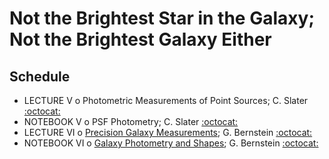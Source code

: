 # Not the Brightest Star in the Galaxy; Not the Brightest Galaxy Either

## Schedule

 * LECTURE V  o  Photometric Measurements of Point Sources; C. Slater [:octocat:](https://github.com/ctslater)
 * NOTEBOOK V  o  PSF Photometry; C. Slater [:octocat:](https://github.com/ctslater)
 * LECTURE VI  o  [Precision Galaxy Measurements](Day3/PrecisionGalaxyMeasurements.pdf); G. Bernstein [:octocat:](https://github.com/gbernstein)
 * NOTEBOOK VI  o  [Galaxy Photometry and Shapes](Day3/GalaxyPhotometryAndShapes.ipynb); G. Bernstein [:octocat:](https://github.com/gbernstein)
